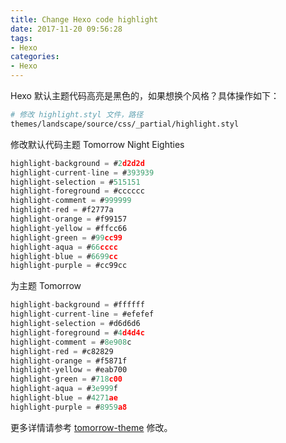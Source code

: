 ```yaml
---
title: Change Hexo code highlight
date: 2017-11-20 09:56:28
tags:
- Hexo
categories:
- Hexo
---
```


Hexo 默认主题代码高亮是黑色的，如果想换个风格？具体操作如下：

```bash
# 修改 highlight.styl 文件，路径
themes/landscape/source/css/_partial/highlight.styl
```

修改默认代码主题 Tomorrow Night Eighties

```js
highlight-background = #2d2d2d
highlight-current-line = #393939
highlight-selection = #515151
highlight-foreground = #cccccc
highlight-comment = #999999
highlight-red = #f2777a
highlight-orange = #f99157
highlight-yellow = #ffcc66
highlight-green = #99cc99
highlight-aqua = #66cccc
highlight-blue = #6699cc
highlight-purple = #cc99cc
```

为主题 Tomorrow

```js
highlight-background = #ffffff
highlight-current-line = #efefef
highlight-selection = #d6d6d6
highlight-foreground = #4d4d4c
highlight-comment = #8e908c
highlight-red = #c82829
highlight-orange = #f5871f
highlight-yellow = #eab700
highlight-green = #718c00
highlight-aqua = #3e999f
highlight-blue = #4271ae
highlight-purple = #8959a8
```

更多详情请参考 [tomorrow-theme](https://github.com/chriskempson/tomorrow-theme) 修改。
